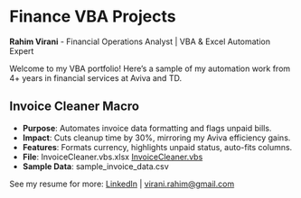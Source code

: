 # Finance VBA Projects
**Rahim Virani** - Financial Operations Analyst | VBA & Excel Automation Expert

Welcome to my VBA portfolio! Here’s a sample of my automation work from 4+ years in financial services at Aviva and TD.

## Invoice Cleaner Macro
- **Purpose**: Automates invoice data formatting and flags unpaid bills.
- **Impact**: Cuts cleanup time by 30%, mirroring my Aviva efficiency gains.
- **Features**: Formats currency, highlights unpaid status, auto-fits columns.
- **File**: InvoiceCleaner.vbs.xlsx [InvoiceCleaner.vbs](InvoiceCleaner.vbs)
- **Sample Data**: sample_invoice_data.csv

See my resume for more: [LinkedIn](www.linkedin.com/in/rahim-virani-67795327) | virani.rahim@gmail.com
